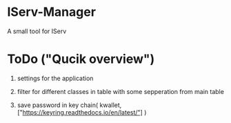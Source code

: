 # IServ-Manager
A small tool for IServ

# ToDo ("Qucik overview")

1. settings for the application

2. filter for different classes in table with some sepperation from main table

3. save password in key chain( kwallet, ["https://keyring.readthedocs.io/en/latest/"] )
